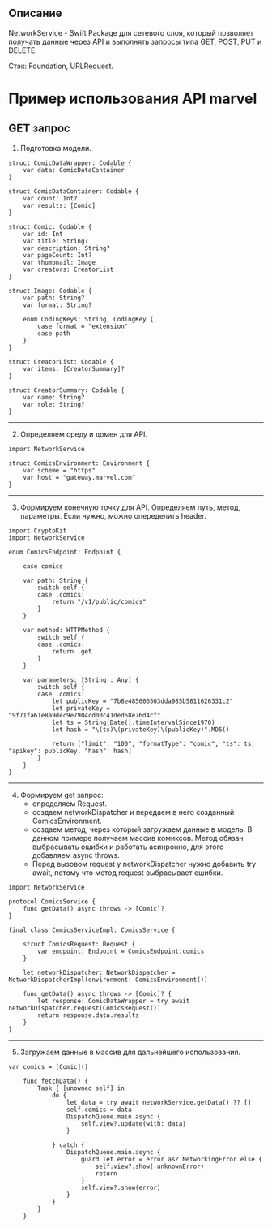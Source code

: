 ## Описание

NetworkService - Swift Package для сетевого слоя, который позволяет получать данные через API и выполнять запросы типа GET, POST, PUT и DELETE. 

Стэк: Foundation, URLRequest.

# Пример использования API marvel

## GET запрос

1. Подготовка модели.

```
struct ComicDataWrapper: Codable {
    var data: ComicDataContainer
}

struct ComicDataContainer: Codable {
    var count: Int?
    var results: [Comic]
}

struct Comic: Codable {
    var id: Int
    var title: String?
    var description: String?
    var pageCount: Int?
    var thumbnail: Image
    var creators: CreatorList
}

struct Image: Codable {
    var path: String?
    var format: String?

    enum CodingKeys: String, CodingKey {
        case format = "extension"
        case path
    }
}

struct CreatorList: Codable {
    var items: [CreatorSummary]?
}

struct CreatorSummary: Codable {
    var name: String?
    var role: String?
}
```

---
2. Определяем среду и домен для API.

```
import NetworkService

struct ComicsEnvironment: Environment {
    var scheme = "https"
    var host = "gateway.marvel.com"
}
```

---
3. Формируем конечную точку для API. Определяем путь, метод, параметры. Если нужно, можно опеределить header.

```
import CryptoKit
import NetworkService

enum ComicsEndpoint: Endpoint {

    case comics

    var path: String {
        switch self {
        case .comics:
            return "/v1/public/comics"
        }
    }

    var method: HTTPMethod {
        switch self {
        case .comics:
            return .get
        }
    }

    var parameters: [String : Any] {
        switch self {
        case .comics:
            let publicKey = "7b8e485606503dda985b5811626331c2"
            let privateKey = "9f71fa61e8a9dec9e7904cd00c41ded68e76d4cf"
            let ts = String(Date().timeIntervalSince1970)
            let hash = "\(ts)\(privateKey)\(publicKey)".MD5()

            return ["limit": "100", "formatType": "comic", "ts": ts, "apikey": publicKey, "hash": hash]
        }
    }
}
```

---
4. Формируем get запрос: 
     - определяем Request.
     - создаем networkDispatcher и передаем в него созданный ComicsEnvironment.
     - создаем метод, через который загружаем данные в модель. В данном примере получаем массив комиксов. Метод обязан выбрасывать ошибки и работать асинронно, для этого добавляем async throws.
     - Перед вызовом request у networkDispatcher нужно добавить try await, потому что метод request выбрасывает ошибки.
     
```
import NetworkService

protocol ComicsService {
    func getData() async throws -> [Comic]?
}

final class ComicsServiceImpl: ComicsService {

    struct ComicsRequest: Request {
        var endpoint: Endpoint = ComicsEndpoint.comics
    }

    let networkDispatcher: NetworkDispatcher = NetworkDispatcherImpl(environment: ComicsEnvironment())

    func getData() async throws -> [Comic]? {
        let response: ComicDataWrapper = try await networkDispatcher.request(ComicsRequest())
        return response.data.results
    }
}
```

---
5. Загружаем данные в массив для дальнейшего использования.

```
var comics = [Comic]()

    func fetchData() {
        Task { [unowned self] in
            do {
                let data = try await networkService.getData() ?? []
                self.comics = data
                DispatchQueue.main.async {
                    self.view?.update(with: data)
                }

            } catch {
                DispatchQueue.main.async {
                    guard let error = error as? NetworkingError else {
                        self.view?.show(.unknownError)
                        return
                    }
                    self.view?.show(error)
                }
            }
        }
    }
```
